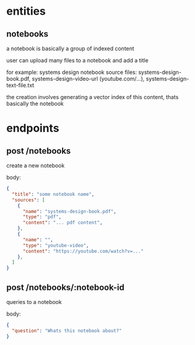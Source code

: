 # entities
## notebooks
a notebook is basically a group of indexed content

user can upload many files to a notebook and add a title

for example: systems design notebook
source files: systems-design-book.pdf, systems-design-video-url (youtube.com/...), systems-design-text-file.txt

the creation involves generating a vector index of this content, thats basically the notebook

# endpoints
## post /notebooks

create a new notebook

body:

```json
{
  "title": "some notebook name",
  "sources": [
    {
      "name": "systems-design-book.pdf",
      "type": "pdf",
      "content": "... pdf content",
    },
    {
      "name": "",
      "type": "youtube-video",
      "content": "https://youtube.com/watch?v=..."
    },
  ]
}
```

## post /notebooks/:notebook-id

queries to a notebook

body:

```json
{
  "question": "Whats this notebook about?"
}
```